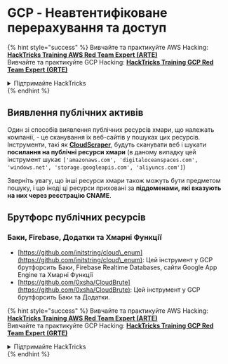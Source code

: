 # GCP - Неавтентифіковане перерахування та доступ

{% hint style="success" %}
Вивчайте та практикуйте AWS Hacking:<img src="../../../.gitbook/assets/image (1).png" alt="" data-size="line">[**HackTricks Training AWS Red Team Expert (ARTE)**](https://training.hacktricks.xyz/courses/arte)<img src="../../../.gitbook/assets/image (1).png" alt="" data-size="line">\
Вивчайте та практикуйте GCP Hacking: <img src="../../../.gitbook/assets/image (2).png" alt="" data-size="line">[**HackTricks Training GCP Red Team Expert (GRTE)**<img src="../../../.gitbook/assets/image (2).png" alt="" data-size="line">](https://training.hacktricks.xyz/courses/grte)

<details>

<summary>Підтримайте HackTricks</summary>

* Перевірте [**плани підписки**](https://github.com/sponsors/carlospolop)!
* **Приєднуйтесь до** 💬 [**групи Discord**](https://discord.gg/hRep4RUj7f) або [**групи Telegram**](https://t.me/peass) або **слідкуйте** за нами в **Twitter** 🐦 [**@hacktricks\_live**](https://twitter.com/hacktricks\_live)**.**
* **Діліться хакерськими трюками, надсилаючи PR до** [**HackTricks**](https://github.com/carlospolop/hacktricks) та [**HackTricks Cloud**](https://github.com/carlospolop/hacktricks-cloud) репозиторіїв на GitHub.

</details>
{% endhint %}

## Виявлення публічних активів

Один зі способів виявлення публічних ресурсів хмари, що належать компанії, - це сканування їх веб-сайтів у пошуках цих ресурсів. Інструменти, такі як [**CloudScraper**](https://github.com/jordanpotti/CloudScraper), будуть сканувати веб і шукати **посилання на публічні ресурси хмари** (в даному випадку цей інструмент шукає `['amazonaws.com', 'digitaloceanspaces.com', 'windows.net', 'storage.googleapis.com', 'aliyuncs.com']`)

Зверніть увагу, що інші ресурси хмари також можуть бути предметом пошуку, і що іноді ці ресурси приховані за **піддоменами, які вказують на них через реєстрацію CNAME**.

## Брутфорс публічних ресурсів

### Баки, Firebase, Додатки та Хмарні Функції

* [https://github.com/initstring/cloud\_enum](https://github.com/initstring/cloud\_enum): Цей інструмент у GCP брутфорсить Баки, Firebase Realtime Databases, сайти Google App Engine та Хмарні Функції
* [https://github.com/0xsha/CloudBrute](https://github.com/0xsha/CloudBrute): Цей інструмент у GCP брутфорсить Баки та Додатки.

{% hint style="success" %}
Вивчайте та практикуйте AWS Hacking:<img src="../../../.gitbook/assets/image (1).png" alt="" data-size="line">[**HackTricks Training AWS Red Team Expert (ARTE)**](https://training.hacktricks.xyz/courses/arte)<img src="../../../.gitbook/assets/image (1).png" alt="" data-size="line">\
Вивчайте та практикуйте GCP Hacking: <img src="../../../.gitbook/assets/image (2).png" alt="" data-size="line">[**HackTricks Training GCP Red Team Expert (GRTE)**<img src="../../../.gitbook/assets/image (2).png" alt="" data-size="line">](https://training.hacktricks.xyz/courses/grte)

<details>

<summary>Підтримайте HackTricks</summary>

* Перевірте [**плани підписки**](https://github.com/sponsors/carlospolop)!
* **Приєднуйтесь до** 💬 [**групи Discord**](https://discord.gg/hRep4RUj7f) або [**групи Telegram**](https://t.me/peass) або **слідкуйте** за нами в **Twitter** 🐦 [**@hacktricks\_live**](https://twitter.com/hacktricks\_live)**.**
* **Діліться хакерськими трюками, надсилаючи PR до** [**HackTricks**](https://github.com/carlospolop/hacktricks) та [**HackTricks Cloud**](https://github.com/carlospolop/hacktricks-cloud) репозиторіїв на GitHub.

</details>
{% endhint %}
